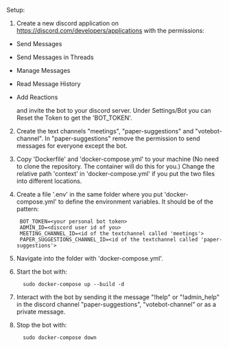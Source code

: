 Setup:

1. Create a new discord application on https://discord.com/developers/applications
   with the permissions: 

 - Send Messages
 - Send Messages in Threads
 - Manage Messages
 - Read Message History
 - Add Reactions

   and invite the bot to your discord server.
   Under Settings/Bot you can Reset the Token to get the 'BOT_TOKEN'.

2. Create the text channels "meetings", "paper-suggestions" and "votebot-channel". In "paper-suggestions" remove the permission to send messages for everyone except the bot.

1. Copy 'Dockerfile' and 'docker-compose.yml' to your machine (No need to clone the repository. The container will do this for you.)
Change the relative path 'context' in 'docker-compose.yml' if you put the two files into different locations. 

1. Create a file '.env' in the same folder where you put 'docker-compose.yml' to define the environment variables.
It should be of the pattern:
    
        BOT_TOKEN=<your personal bot token>
        ADMIN_ID=<discord user id of you>
        MEETING_CHANNEL_ID=<id of the textchannel called 'meetings'>
        PAPER_SUGGESTIONS_CHANNEL_ID=<id of the textchannel called 'paper-suggestions'>

1. Navigate into the folder with 'docker-compose.yml'.

1. Start the bot with:

         sudo docker-compose up --build -d

1. Interact with the bot by sending it the message "!help" or "!admin_help" in the discord channel 
"paper-suggestions", "votebot-channel" or as a private message.

1. Stop the bot with:
    
         sudo docker-compose down

